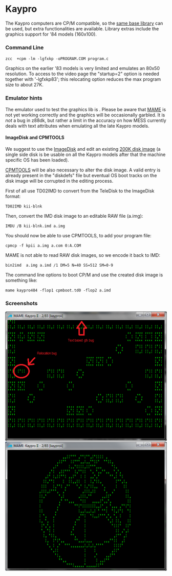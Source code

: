 #  Kaypro

The Kaypro computers are CP/M compatible, so the [same base library](platform/cpm) can be used, but extra functionalities are available.
Library extras include the graphics support for '84 models (160x100).


### Command Line

    zcc  +cpm -lm -lgfxkp -oPROGRAM.COM program.c


Graphics on the earlier '83 models is very limited and emulates an 80x50 resolution.  To access to the video page the "startup=2" option is needed together with '-lgfxkp83';  this relocating option reduces the max program size to about 27K.


### Emulator hints

The emulator used to test the graphics lib is .
Please be aware that [MAME](http://www.mamedev.org/) is not yet working correctly and the graphics will be occasionally garbled.   It is *not* a bug in z88dk, but rather a limit in the accuracy on how MESS currently deals with text attributes when emulating all the late Kaypro models.


#### ImageDisk and CPMTOOLS

We suggest to use the [ImageDisk](http://www.classiccmp.org/dunfield/img/index.htm) and edit an existing [200K disk image](http://www.retroarchive.org/maslin/disks/kaypro/kii-blnk.td0) (a single side disk is be usable on all the Kaypro models after that the machine specific OS has been loaded).

[CPMTOOLS](http://www.moria.de/~michael/cpmtools/) will be also necessary to alter the disk image.   A valid entry is already present in the "diskdefs" file but eventual OS boot tracks on the disk image will be corrupted in the editing process.

First of all use TD02IMD to convert from the TeleDisk to the ImageDisk format:

    TD02IMD kii-blnk


Then, convert the IMD disk image to an editable RAW file (a.img):

    IMDU /B kii-blnk.imd a.img


You should now be able to use CPMTOOLS, to add your program file:

    cpmcp -f kpii a.img a.com 0:A.COM


MAME is not able to read RAW disk images, so we encode it back to IMD:

    bin2imd  a.img a.imd /1 DM=5 N=40 SS=512 SM=0-9


The command line options to boot CP/M and use the created disk image is something like:

    mame kaypro484 -flop1 cpmboot.td0 -flop2 a.imd


### Screenshots

![](images/platform/kp-dstar.png)
![](images/platform/kp-globe.png)
